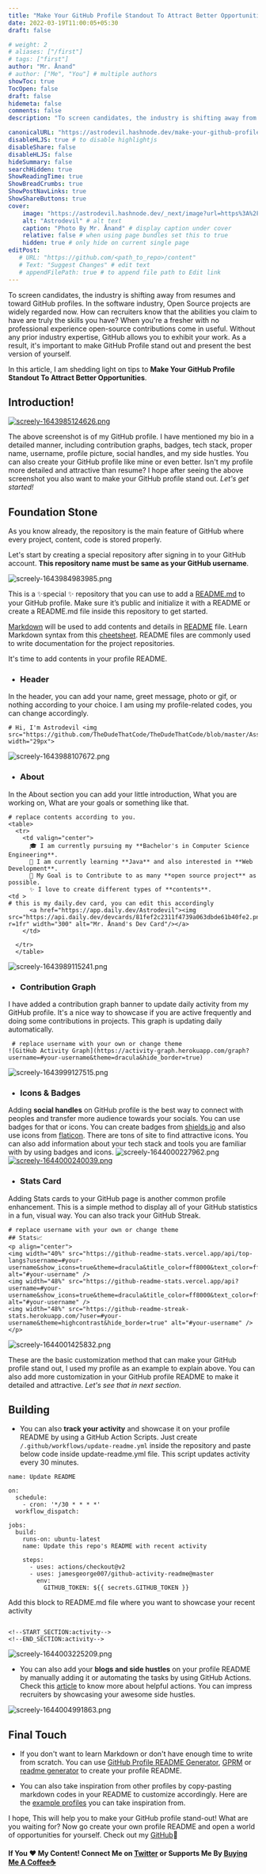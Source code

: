 ```yaml
---
title: "Make Your GitHub Profile Standout To Attract Better Opportunities"
date: 2022-03-19T11:00:05+05:30
draft: false

# weight: 2
# aliases: ["/first"]
# tags: ["first"]
author: "Mr. Ånand"
# author: ["Me", "You"] # multiple authors
showToc: true
TocOpen: false
draft: false
hidemeta: false
comments: false
description: "To screen candidates, the industry is shifting away from resumes and toward GitHub profiles. In the software industry, Open Source projects are widely regarded now. How can recruiters know that the abilities you claim to have are truly the skills you have? When you're a fresher with no professional experience open-source contributions come in useful. Without any prior industry expertise, GitHub allows you to exhibit your work. As a result, it's important to make GitHub Profile stand out and present the best version of yourself."

canonicalURL: "https://astrodevil.hashnode.dev/make-your-github-profile-standout-to-attract-better-opportunities"
disableHLJS: true # to disable highlightjs
disableShare: false
disableHLJS: false
hideSummary: false
searchHidden: true
ShowReadingTime: true
ShowBreadCrumbs: true
ShowPostNavLinks: true
ShowShareButtons: true
cover:
    image: "https://astrodevil.hashnode.dev/_next/image?url=https%3A%2F%2Fcdn.hashnode.com%2Fres%2Fhashnode%2Fimage%2Fupload%2Fv1643878357644%2FE9qk9Kah_.png%3Fw%3D1600%26h%3D840%26fit%3Dcrop%26crop%3Dentropy%26auto%3Dcompress%2Cformat%26format%3Dwebp&w=3840&q=75" # image path/url
    alt: "Astrodevil" # alt text
    caption: "Photo By Mr. Ånand" # display caption under cover
    relative: false # when using page bundles set this to true
    hidden: true # only hide on current single page
editPost:
   # URL: "https://github.com/<path_to_repo>/content"
   # Text: "Suggest Changes" # edit text
   # appendFilePath: true # to append file path to Edit link
---
```


To screen candidates, the industry is shifting away from resumes and toward GitHub profiles. In the software industry, Open Source projects are widely regarded now. How can recruiters know that the abilities you claim to have are truly the skills you have? When you're a fresher with no professional experience open-source contributions come in useful. Without any prior industry expertise, GitHub allows you to exhibit your work. As a result, it's important to make GitHub Profile stand out and present the best version of yourself.

In this article, I am shedding light on tips to **Make Your GitHub Profile Standout To Attract Better Opportunities**. 

## Introduction!

[![screely-1643985124626.png](https://cdn.hashnode.com/res/hashnode/image/upload/v1643986105138/0oFtVvL6rO.png)](https://github.com/Astrodevil)

The above screenshot is of my GitHub profile. I have mentioned my bio in a detailed manner, including contribution graphs, badges, tech stack, proper name, username, profile picture, social handles, and my side hustles. You can also create your GitHub profile like mine or even better. Isn't my profile more detailed and attractive than resume? I hope after seeing the above screenshot you also want to make your GitHub profile stand out. *Let's get started!*

## Foundation Stone
As you know already, the repository is the main feature of GitHub where every project, content, code is stored properly.

Let's start by creating a special repository after signing in to your GitHub account. **This repository name must be same as your GitHub username**.


![screely-1643984983985.png](https://cdn.hashnode.com/res/hashnode/image/upload/v1643985010957/IkhnHnKtE.png)

This is a ✨special ✨ repository that you can use to add a [README.md](https://docs.github.com/en/repositories/managing-your-repositorys-settings-and-features/customizing-your-repository/about-readmes) to your GitHub profile. Make sure it’s public and initialize it with a README or create a README.md file inside this repository to get started. 

[Markdown](https://en.wikipedia.org/wiki/Markdown) will be used to add contents and details in [README](https://docs.github.com/en/repositories/managing-your-repositorys-settings-and-features/customizing-your-repository/about-readmes) file. Learn Markdown syntax from this [cheetsheet](https://github.com/Astrodevil/Open-Source-Gallery/blob/main/src/markdown-cheatsheet.pdf). README files are commonly used to write documentation for the project repositories.

It's time to add contents in your profile README.

- ### Header
In the header, you can add your name, greet message, photo or gif, or nothing according to your choice. I am using my profile-related codes, you can change accordingly.
```
# Hi, I'm Astrodevil <img src="https://github.com/TheDudeThatCode/TheDudeThatCode/blob/master/Assets/Hi.gif" width="29px">
```
![screely-1643988107672.png](https://cdn.hashnode.com/res/hashnode/image/upload/v1643988124430/yV3R85kVl.png)

- ### About
In the About section you can add your little introduction, What you are working on, What are your goals or something like that. 
```
# replace contents according to you.
<table>
  <tr>
    <td valign="center">
      🎓 I am currently pursuing my **Bachelor's in Computer Science Engineering**.
      🌱 I am currently learning **Java** and also interested in **Web Development**.
      🎯 My Goal is to Contribute to as many **open source project** as possible.
      ✨ I love to create different types of **contents**.
<td >
# this is my daily.dev card, you can edit this accordingly
      <a href="https://app.daily.dev/Astrodevil"><img src="https://api.daily.dev/devcards/81fef2c2311f4739a063dbde61b40fe2.png?r=1fr" width="300" alt="Mr. Ånand's Dev Card"/></a>
    </td>
    
  </tr>
  </table>
```
![screely-1643989115241.png](https://cdn.hashnode.com/res/hashnode/image/upload/v1643990740258/Z1jZcLM6f.png)

- ### Contribution Graph
I have added a contribution graph banner to update daily activity from my GitHub profile. It's a nice way to showcase if you are active frequently and doing some contributions in projects. This graph is updating daily automatically.
```
 # replace username with your own or change theme
![GitHub Activity Graph](https://activity-graph.herokuapp.com/graph?username=#your-username&theme=dracula&hide_border=true)
```
![screely-1643999127515.png](https://cdn.hashnode.com/res/hashnode/image/upload/v1643999148850/TYksn6HXu.png)

- ### Icons & Badges
Adding **social handles** on GitHub profile is the best way to connect with peoples and transfer more audience towards your socials. You can use badges for that or icons. You can create badges from [shields.io](https://shields.io/) and also use icons from [flaticon](https://www.flaticon.com/free-icons/social-media). There are tons of site to find attractive icons. You can also add information about your tech stack and tools you are familiar with by using badges and icons.
![screely-1644000227962.png](https://cdn.hashnode.com/res/hashnode/image/upload/v1644000346031/NDAKl8FYz.png)
[![screely-1644000240039.png](https://cdn.hashnode.com/res/hashnode/image/upload/v1644000356557/-3x4Rkzzb.png)](https://github.com/adityaoberai)

- ### Stats Card
Adding Stats cards to your GitHub page is another common profile enhancement. This is a simple method to display all of your GitHub statistics in a fun, visual way. You can also track your GitHub Streak.
```
# replace username with your own or change theme
## Stats📈
<p align="center">
<img width="40%" src="https://github-readme-stats.vercel.app/api/top-langs?username=#your-username&show_icons=true&theme=dracula&title_color=ff8000&text_color=ffffff&bg_color=6a6a6a&locale=en&layout=compact&hide_border=true" alt="#your-username" /> 
<img width="48%" src="https://github-readme-stats.vercel.app/api?username=#your-username&show_icons=true&theme=dracula&title_color=ff8000&text_color=ffffff&bg_color=6a6a6a&locale=en&hide_border=true" alt="#your-username" />
<img width="48%" src="https://github-readme-streak-stats.herokuapp.com/?user=#your-username&theme=highcontrast&hide_border=true" alt="#your-username" />
</p>
```
![screely-1644001425832.png](https://cdn.hashnode.com/res/hashnode/image/upload/v1644001673972/Aa_oIfn4V.png)

These are the basic customization method that can make your GitHub profile stand out, I used my profile as an example to explain above. You can also add more customization in your GitHub profile README to make it detailed and attractive. *Let's see that in next section*.

## Building 
- You can also **track your activity** and showcase it on your profile README by using a GitHub Action Scripts. Just create `/.github/workflows/update-readme.yml` inside the repository and paste below code inside update-readme.yml file. This script updates activity every 30 minutes.

```
name: Update README

on:
  schedule:
    - cron: '*/30 * * * *'
  workflow_dispatch:

jobs:
  build:
    runs-on: ubuntu-latest
    name: Update this repo's README with recent activity

    steps:
      - uses: actions/checkout@v2
      - uses: jamesgeorge007/github-activity-readme@master
        env:
          GITHUB_TOKEN: ${{ secrets.GITHUB_TOKEN }}
```
Add this block to README.md file where you want to showcase your recent activity
```

<!--START_SECTION:activity-->
<!--END_SECTION:activity-->
```
![screely-1644003225209.png](https://cdn.hashnode.com/res/hashnode/image/upload/v1644003241309/oKOBcwt09.png)

- You can also add your **blogs and side hustles** on your profile README by manually adding it or automating the tasks by using GitHub Actions. Check this [article](https://astrodevil.hashnode.dev/some-cool-github-actions-you-wont-believe-exists) to know more about helpful actions. You can impress recruiters by showcasing your awesome side hustles.  

![screely-1644004991863.png](https://cdn.hashnode.com/res/hashnode/image/upload/v1644005000197/gFSVDnWjN.png)

## Final Touch

- If you don't want to learn Markdown or don't have enough time to write from scratch. You can use [GitHub Profile README Generator](https://rahuldkjain.github.io/gh-profile-readme-generator/), [GPRM](https://gprm.itsvg.in/) or [readme generator](https://readme.so/) to create your profile README. 

- You can also take inspiration from other profiles by copy-pasting markdown codes in your README to customize accordingly. Here are the [example profiles](https://eddiehubcommunity.github.io/awesome-github-profiles/profiles) you can take inspiration from.

I hope, This will help you to make your GitHub profile stand-out! What are you waiting for? Now go create your own profile README and open a world of opportunities for yourself. Check out my [GitHub](https://github.com/Astrodevil)🤝

#### If You ❤️ My Content! Connect Me on  [Twitter](https://mobile.twitter.com/Astrodevil_) or Supports Me By [Buying Me A Coffee☕](https://www.buymeacoffee.com/Astrodevil)


